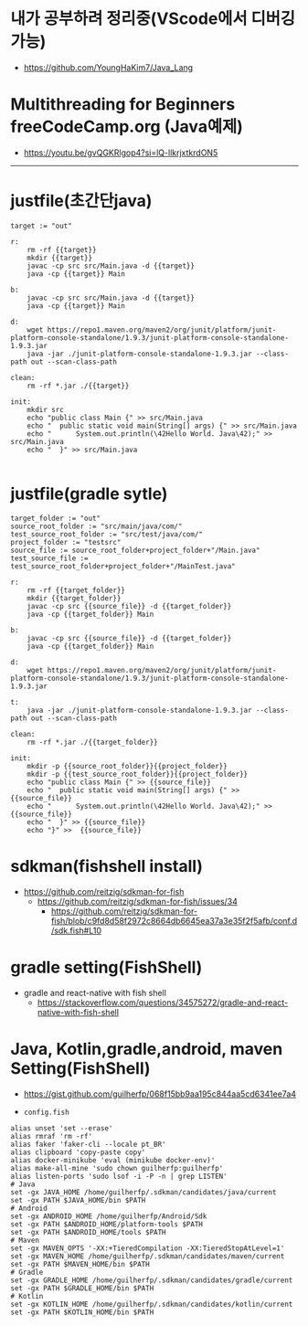 # 내가 공부하려 정리중(VScode에서 디버깅가능)

- https://github.com/YoungHaKim7/Java_Lang

# Multithreading for Beginners freeCodeCamp.org (Java예제) 
- https://youtu.be/gvQGKRlgop4?si=lQ-llkrjxtkrdON5


<hr>

# justfile(초간단java)

```justfile
target := "out"

r:
	rm -rf {{target}}
	mkdir {{target}}
	javac -cp src src/Main.java -d {{target}}
	java -cp {{target}} Main

b:
	javac -cp src src/Main.java -d {{target}}
	java -cp {{target}} Main

d:
	wget https://repo1.maven.org/maven2/org/junit/platform/junit-platform-console-standalone/1.9.3/junit-platform-console-standalone-1.9.3.jar
	java -jar ./junit-platform-console-standalone-1.9.3.jar --class-path out --scan-class-path

clean:
    rm -rf *.jar ./{{target}}

init:
	mkdir src
	echo "public class Main {" >> src/Main.java
	echo "	public static void main(String[] args) {" >> src/Main.java
	echo "		System.out.println(\42Hello World. Java\42);" >> src/Main.java
	echo "	}" >> src/Main.java
	

```


# justfile(gradle sytle)

```justfile
target_folder := "out"
source_root_folder := "src/main/java/com/"
test_source_root_folder := "src/test/java/com/"
project_folder := "testsrc"
source_file := source_root_folder+project_folder+"/Main.java"
test_source_file := test_source_root_folder+project_folder+"/MainTest.java"

r:
	rm -rf {{target_folder}}
	mkdir {{target_folder}}
	javac -cp src {{source_file}} -d {{target_folder}}
	java -cp {{target_folder}} Main

b:
	javac -cp src {{source_file}} -d {{target_folder}}
	java -cp {{target_folder}} Main

d:
	wget https://repo1.maven.org/maven2/org/junit/platform/junit-platform-console-standalone/1.9.3/junit-platform-console-standalone-1.9.3.jar

t:
	java -jar ./junit-platform-console-standalone-1.9.3.jar --class-path out --scan-class-path

clean:
	rm -rf *.jar ./{{target_folder}}

init:
	mkdir -p {{source_root_folder}}{{project_folder}}
	mkdir -p {{test_source_root_folder}}{{project_folder}}
	echo "public class Main {" >> {{source_file}}
	echo "	public static void main(String[] args) {" >> {{source_file}}
	echo "		System.out.println(\42Hello World. Java\42);" >> {{source_file}}
	echo "	}" >> {{source_file}}
	echo "}" >>  {{source_file}}
```

# sdkman(fishshell install)

- https://github.com/reitzig/sdkman-for-fish
  - https://github.com/reitzig/sdkman-for-fish/issues/34
    - https://github.com/reitzig/sdkman-for-fish/blob/c9fd8d58f2972c8664db6645ea37a3e35f2f5afb/conf.d/sdk.fish#L10

# gradle setting(FishShell)
- gradle and react-native with fish shell
  - https://stackoverflow.com/questions/34575272/gradle-and-react-native-with-fish-shell


# Java, Kotlin,gradle,android, maven Setting(FishShell)
- https://gist.github.com/guilherfp/068f15bb9aa195c844aa5cd6341ee7a4

- `config.fish`


```fish
alias unset 'set --erase'
alias rmraf 'rm -rf'
alias faker 'faker-cli --locale pt_BR'
alias clipboard 'copy-paste copy'
alias docker-minikube 'eval (minikube docker-env)'
alias make-all-mine 'sudo chown guilherfp:guilherfp'
alias listen-ports 'sudo lsof -i -P -n | grep LISTEN'
# Java
set -gx JAVA_HOME /home/guilherfp/.sdkman/candidates/java/current
set -gx PATH $JAVA_HOME/bin $PATH
# Android
set -gx ANDROID_HOME /home/guilherfp/Android/Sdk
set -gx PATH $ANDROID_HOME/platform-tools $PATH
set -gx PATH $ANDROID_HOME/tools $PATH
# Maven
set -gx MAVEN_OPTS '-XX:+TieredCompilation -XX:TieredStopAtLevel=1'
set -gx MAVEN_HOME /home/guilherfp/.sdkman/candidates/maven/current
set -gx PATH $MAVEN_HOME/bin $PATH
# Gradle
set -gx GRADLE_HOME /home/guilherfp/.sdkman/candidates/gradle/current
set -gx PATH $GRADLE_HOME/bin $PATH
# Kotlin
set -gx KOTLIN_HOME /home/guilherfp/.sdkman/candidates/kotlin/current
set -gx PATH $KOTLIN_HOME/bin $PATH

```
